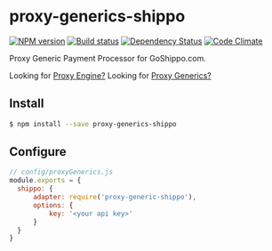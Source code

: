 # proxy-generics-shippo

[![NPM version][npm-image]][npm-url]
[![Build status][ci-image]][ci-url]
[![Dependency Status][daviddm-image]][daviddm-url]
[![Code Climate][codeclimate-image]][codeclimate-url]

Proxy Generic Payment Processor for GoShippo.com.

Looking for [Proxy Engine?](https://github.com/calistyle/trailpack-proxy-engine)
Looking for [Proxy Generics?](https://github.com/calistyle/trailpack-proxy-generics)

## Install

```sh
$ npm install --save proxy-generics-shippo
```

## Configure

```js
// config/proxyGenerics.js
module.exports = {
  shippo: {
      adapter: require('proxy-generic-shippo'),
      options: {
          key: '<your api key>'
      }
  }
}
```

[npm-image]: https://img.shields.io/npm/v/proxy-generics-shippo.svg?style=flat-square
[npm-url]: https://npmjs.org/package/proxy-generics-shippo
[ci-image]: https://img.shields.io/circleci/project/github/CaliStyle/proxy-generics-shippo/master.svg
[ci-url]: https://circleci.com/gh/CaliStyle/proxy-generics-shippo/tree/master
[daviddm-image]: http://img.shields.io/david//trailpack-proxy-generics-shippo.svg?style=flat-square
[daviddm-url]: https://david-dm.org/CaliStyle/proxy-generics-shippo
[codeclimate-image]: https://img.shields.io/codeclimate/github/CaliStyle/proxy-generics-shippo.svg?style=flat-square
[codeclimate-url]: https://codeclimate.com/github/CaliStyle/proxy-generics-shippo

